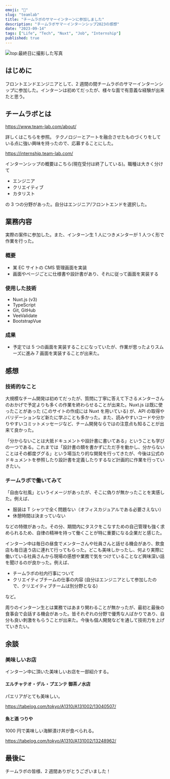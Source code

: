 ```yaml
---
emoji: "👔"
slug: "teamlab"
title: "チームラボのサマーインターンに参加しました"
description: "チームラボサマーインターンシップ2023の感想"
date: "2023-09-14"
tags: ["Life", "Tech", "Nuxt", "Job", "Internship"]
published: true
---
```


![top:最終日に撮影した写真](/images/articles/teamlab/teamlab.jpg)

## はじめに

フロントエンドエンジニアとして、2 週間の間チームラボのサマーインターンシップに参加した。インターンは初めてだったが、様々な面で有意義な経験が出来たと思う。

## チームラボとは

https://www.team-lab.com/about/

詳しくはこちらを参照。
テクノロジーとアートを融合させたものづくりをしている点に強い興味を持ったので、応募することにした。

https://internship.team-lab.com/

インターンシップの概要はこちら(現在受付は終了している)。職種は大きく分けて

- エンジニア
- クリエイティブ
- カタリスト

の 3 つの分野があった。自分はエンジニア/フロントエンドを選択した。

## 業務内容

実際の案件に参加した。また、インターン生 1 人につきメンターが 1 人つく形で作業を行った。

### 概要

- 某 EC サイトの CMS 管理画面を実装
- 画面やページごとに仕様書や設計書があり、それに従って画面を実装する

### 使用した技術

- Nuxt.js (v3)
- TypeScript
- Git, GitHub
- VeeValidate
- BootstrapVue

### 成果

- 予定では 5 つの画面を実装することになっていたが、作業が思ったよりスムーズに進み 7 画面を実装することが出来た。

## 感想

### 技術的なこと

大規模なチーム開発は初めてだったが、質問に丁寧に答えて下さるメンターさんのおかげで予定よりも多くの作業を終わらせることが出来た。Nuxt.js は既に使ったことがあった (このサイトの作成には Nuxt を用いている) が、API の取得やバリデーションなど新たに学ぶことも多かった。また、読みやすいコードや分かりやすいコミットメッセージなど、チーム開発ならではの注意点も知ることが出来て良かった。

「分からないことは大抵ドキュメントや設計書に書いてある」ということも学びの一つである。これまでは「設計書の類を書かずにただ手を動かし、分からないことはその都度ググる」という場当たり的な開発を行ってきたが、今後は公式のドキュメントを参照したり設計書を定義したりするなど計画的に作業を行っていきたい。

### チームラボで働いてみて

「自由な社風」というイメージがあったが、そこに偽りが無かったことを実感した。例えば、

- 服装は T シャツで全く問題ない（オフィスカジュアルである必要さえない）
- 休憩時間は決まっていない

などの特徴があった。その分、期間内にタスクをこなすための自己管理も強く求められるため、自律の精神を持って働くことが特に重要になる企業だと感じた。

インターン中は毎日の昼食でメンターさんや社員さんと話せる機会があり、飲食店も毎日違う店に連れて行ってもらった。どこも美味しかったし、何より実際に働いている社員さんから現場の感想や業務で気をつけていることなど興味深い話を聞けるのが良かった。例えば、

- チームラボの社内行事について
- クリエイティブチームの仕事の内容 (自分はエンジニアとして参加したので、クリエイティブチームは別分野となる)

など。

周りのインターン生とは業務ではあまり関わることが無かったが、最初と最後の食事会で会話する機会があった。皆それぞれの分野で優秀な人ばかりであり、自分も良い刺激をもらうことが出来た。今後も個人開発などを通して技術力を上げていきたい。

## 余談

### 美味しいお店

インターン中に頂いた美味しいお店を一部紹介する。

#### エルチャテオ・デル・プエンテ 御茶ノ水店

パエリアがとても美味しい。

https://tabelog.com/tokyo/A1310/A131002/13040507/

#### 魚と酒 つりや

1000 円で美味しい海鮮漬け丼が食べられる。

https://tabelog.com/tokyo/A1310/A131002/13248962/

## 最後に

チームラボの皆様、2 週間ありがとうございました！
